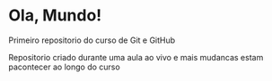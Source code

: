# Ola, Mundo!
 Primeiro repositorio do curso de Git e GitHub

 Repositorio criado durante uma aula ao vivo e mais mudancas estam pacontecer ao longo do curso
